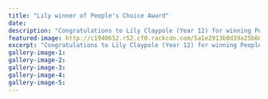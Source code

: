 ```yaml
---
title: "Lily winner of People's Choice Award"
date: 
description: "Congratulations to Lily Claypole (Year 12) for winning People's Choice Award from the Wallace Secondary Schools Art Awards..."
featured-image: http://c1940652.r52.cf0.rackcdn.com/5a1e2913b8d39a25b6000ae8/Lily-Claypole-winning-peoples-choice-award.jpg
excerpt: "Congratulations to Lily Claypole (Year 12) for winning People's Choice Award from the Wallace Secondary Schools Art Awards."
gallery-image-1: 
gallery-image-2: 
gallery-image-3: 
gallery-image-4: 
gallery-image-5: 
---
```

